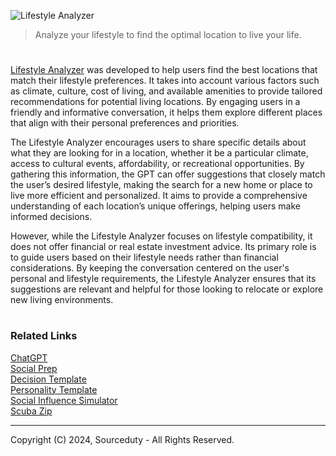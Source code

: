 ![Lifestyle Analyzer](https://github.com/user-attachments/assets/75fcf518-fc1c-42a4-a7f8-173fcb02c21f)

> Analyze your lifestyle to find the optimal location to live your life.

#

[Lifestyle Analyzer](https://chatgpt.com/g/g-fsRoUDqA0-lifestyle-analyzer) was developed to help users find the best locations that match their lifestyle preferences. It takes into account various factors such as climate, culture, cost of living, and available amenities to provide tailored recommendations for potential living locations. By engaging users in a friendly and informative conversation, it helps them explore different places that align with their personal preferences and priorities.

The Lifestyle Analyzer encourages users to share specific details about what they are looking for in a location, whether it be a particular climate, access to cultural events, affordability, or recreational opportunities. By gathering this information, the GPT can offer suggestions that closely match the user’s desired lifestyle, making the search for a new home or place to live more efficient and personalized. It aims to provide a comprehensive understanding of each location’s unique offerings, helping users make informed decisions.

However, while the Lifestyle Analyzer focuses on lifestyle compatibility, it does not offer financial or real estate investment advice. Its primary role is to guide users based on their lifestyle needs rather than financial considerations. By keeping the conversation centered on the user's personal and lifestyle requirements, the Lifestyle Analyzer ensures that its suggestions are relevant and helpful for those looking to relocate or explore new living environments.

#
### Related Links

[ChatGPT](https://github.com/sourceduty/ChatGPT)
<br>
[Social Prep](https://chatgpt.com/g/g-SGtETL4hC-social-prep)
<br>
[Decision Template](https://chat.openai.com/g/g-ynTJkhacQ-decision-template)
<br>
[Personality Template](https://chat.openai.com/g/g-SjVEuD3eZ-personality-template)
<br>
[Social Influence Simulator](https://chat.openai.com/g/g-J0k1yLqEH-social-influence-simulator)
<br>
[Scuba Zip](https://chatgpt.com/g/g-q9R8QdxTV-scuba-zip)

***
Copyright (C) 2024, Sourceduty - All Rights Reserved.
